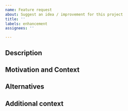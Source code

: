 ```yaml
---
name: Feature request
about: Suggest an idea / improvement for this project
title: ''
labels: enhancement
assignees: ''

---
```


## Description

<!--- Describe your proposal in detail -->
<!--- Does the feature solve a problem you have been having? -->
<!--- Is it a new feature or an improvement of an existing one? -->

## Motivation and Context

<!--- Why is this change required? What problem does it solve? -->

## Alternatives

<!--- Describe alternative solutions or features you have considered -->

## Additional context

<!--- Add any other context or links about the feature request here -->
